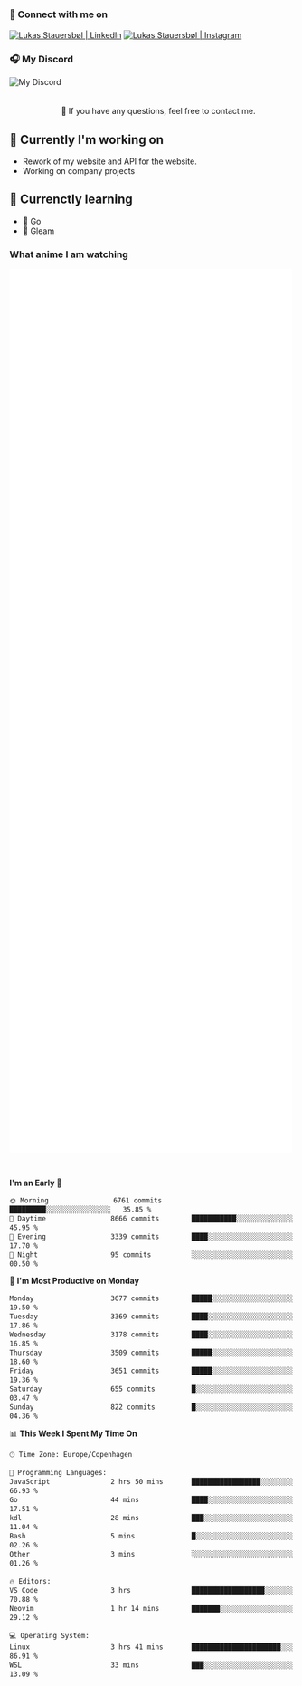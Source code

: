 ### 🔗 Connect with me on
<a href="https://www.instagram.com/lukas_stauersbol" target="_blank"><img align="center" src="https://raw.githubusercontent.com/stauersbol/stauersbol/main/images/instagram.svg" alt="Lukas Stauersbøl | LinkedIn" width="30px"/></a>
<a href="https://www.linkedin.com/in/lukas-stauersbol/" target="_blank"><img align="center" src="https://raw.githubusercontent.com/stauersbol/stauersbol/main/images/linkedin.svg" alt="Lukas Stauersbøl | Instagram" width="30px"/></a>

<p align="center">
 <h3>🎧 My Discord</h3>
 <img align="left" height="55px" src="https://discord.c99.nl/widget/theme-2/147806323323568128.png" alt="My Discord" />
</p>

<br/>
<br/>
<br/>
💬 If you have any questions, feel free to contact me.

## 🔭 Currently I'm working on
- Rework of my website and API for the website.
- Working on company projects
 
## 🌱 Currenctly learning
- 💙 Go
- 💜 Gleam

### What anime I am watching
<a href="https://anilist.co/user/slashiy/" align="center"><img align="center" width="500px" src="metrics.plugin.personal.anilist.svg" /></a>

<br/>

<!--START_SECTION:waka-->
**I'm an Early 🐤** 

```text
🌞 Morning                6761 commits        █████████░░░░░░░░░░░░░░░░   35.85 % 
🌆 Daytime                8666 commits        ███████████░░░░░░░░░░░░░░   45.95 % 
🌃 Evening                3339 commits        ████░░░░░░░░░░░░░░░░░░░░░   17.70 % 
🌙 Night                  95 commits          ░░░░░░░░░░░░░░░░░░░░░░░░░   00.50 % 
```
📅 **I'm Most Productive on Monday** 

```text
Monday                   3677 commits        █████░░░░░░░░░░░░░░░░░░░░   19.50 % 
Tuesday                  3369 commits        ████░░░░░░░░░░░░░░░░░░░░░   17.86 % 
Wednesday                3178 commits        ████░░░░░░░░░░░░░░░░░░░░░   16.85 % 
Thursday                 3509 commits        █████░░░░░░░░░░░░░░░░░░░░   18.60 % 
Friday                   3651 commits        █████░░░░░░░░░░░░░░░░░░░░   19.36 % 
Saturday                 655 commits         █░░░░░░░░░░░░░░░░░░░░░░░░   03.47 % 
Sunday                   822 commits         █░░░░░░░░░░░░░░░░░░░░░░░░   04.36 % 
```


📊 **This Week I Spent My Time On** 

```text
🕑︎ Time Zone: Europe/Copenhagen

💬 Programming Languages: 
JavaScript               2 hrs 50 mins       █████████████████░░░░░░░░   66.93 % 
Go                       44 mins             ████░░░░░░░░░░░░░░░░░░░░░   17.51 % 
kdl                      28 mins             ███░░░░░░░░░░░░░░░░░░░░░░   11.04 % 
Bash                     5 mins              █░░░░░░░░░░░░░░░░░░░░░░░░   02.26 % 
Other                    3 mins              ░░░░░░░░░░░░░░░░░░░░░░░░░   01.26 % 

🔥 Editors: 
VS Code                  3 hrs               ██████████████████░░░░░░░   70.88 % 
Neovim                   1 hr 14 mins        ███████░░░░░░░░░░░░░░░░░░   29.12 % 

💻 Operating System: 
Linux                    3 hrs 41 mins       ██████████████████████░░░   86.91 % 
WSL                      33 mins             ███░░░░░░░░░░░░░░░░░░░░░░   13.09 % 
```


<!--END_SECTION:waka-->
